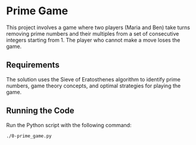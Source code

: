 # Prime Game

This project involves a game where two players (Maria and Ben) take turns removing prime numbers and their multiples from a set of consecutive integers starting from 1. The player who cannot make a move loses the game.

## Requirements

The solution uses the Sieve of Eratosthenes algorithm to identify prime numbers, game theory concepts, and optimal strategies for playing the game.

## Running the Code

Run the Python script with the following command:

```bash
./0-prime_game.py
